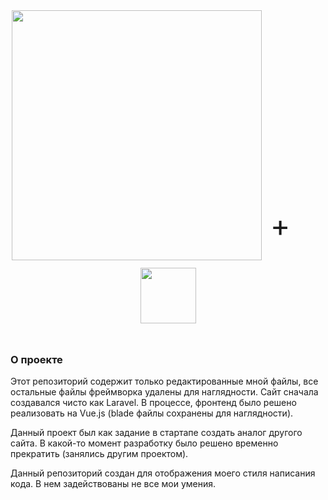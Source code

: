 <p align="center" style="font-size: xxx-large"><img src="https://raw.githubusercontent.com/laravel/art/master/logo-lockup/5%20SVG/2%20CMYK/1%20Full%20Color/laravel-logolockup-cmyk-red.svg" width="400"> <span style="vertical-align: 65%">+ &nbsp; &nbsp;</span> <span style="vertical-align: 45%"><img src="https://upload.wikimedia.org/wikipedia/commons/9/95/Vue.js_Logo_2.svg" width="89"></span></p>




### О проекте

Этот репозиторий содержит только редактированные мной файлы, все остальные файлы фреймворка удалены для наглядности.
Сайт сначала создавался чисто как Laravel. В процессе, фронтенд было решено реализовать на Vue.js (blade файлы сохранены для наглядности).

Данный проект был как задание в стартапе создать аналог другого сайта. В какой-то момент разработку было решено временно прекратить (занялись другим проектом).

Данный репозиторий создан для отображения моего стиля написания кода. В нем задействованы не все мои умения.


